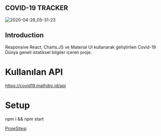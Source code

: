
## COVID-19 TRACKER
![2020-04-26_05-31-23](https://user-images.githubusercontent.com/56710444/80296001-4025bc80-8780-11ea-9591-956fcb1935a6.png)

## Introduction
 Responsive
 React, Charts.JS ve Material UI kullanarak geliştirilen Covid-19 Dünya geneli istatiksel bilgiler içeren proje.

# Kullanılan API
https://covid19.mathdro.id/api

# Setup
npm i && npm start

[ProjeSitesi](https://koronavirus-f9bfd.web.app/)
